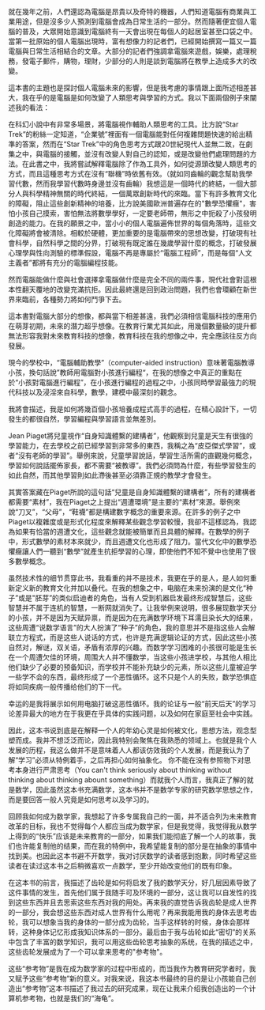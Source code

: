 就在幾年之前，人們還認為電腦是昂貴以及奇特的機器，人們知道電腦有商業與工業用途，但是沒多少人預測到電腦會成為日常生活的一部分。然而隨著便宜個人電腦的普及，大眾開始意識到電腦終有一天會出現在每個人的起居室甚至口袋之中。當第一批原始的個人電腦出現時，富有想像力的記者們，已經開始撰寫一篇又一篇電腦與日常生活相結合的文章。大部分的記者們強調拿電腦來遊戲，娛樂，處理稅務，發電子郵件，購物，理財，少部分的人則是談到電腦將在教學上造成多大的改變。

這本書的主題也是探討個人電腦未來的影響，但是我考慮的事情跟上面所述相差甚大，我在乎的是電腦是如何改變了人類思考與學習的方式。我以下面兩個例子來闡述我的看法：

在科幻小說中有非常多場景，將電腦視作輔助人類思考的工具。比方說“Star Trek”的粉絲一定知道，“企業號”裡面有一個電腦能對任何複雜問題快速的給出精準的答案，然而在“Star Trek”中的角色思考方式跟20世紀現代人並無二致，在劇集之中，與電腦的接觸，並沒有改變人對自己的認知，或是改變他們處理問題的方法。在此書之中，我將嘗試解釋電腦除了作為工具外，如何從源頭改變人類思考的方式，而且這種思考方式在沒有“聯機”時依舊有效。（就如同齒輪的觀念幫助我學習代數，然而我學習代數時身邊並沒有齒輪）我想這是一個時代的終結，一個大部分人與科學精神無關的時代終結，一個萬眾創新時代的來臨。當下有許多教育文化的障礙，阻止這些創新精神的培養，比方說美國歐洲普遍存在的"數學恐懼癥"，害怕小孩自己摸索，害怕無法將數學學好，一定要老師帶，無形之中扼殺了小孩發明創造的能力。在我的願景之中，當小小的個人電腦遍佈世界的每個角落時，這些文化障礙將會被清除。相較於硬體，更加重要的是電腦帶來的思想改變，打破現有社會科學，自然科學之間的分界，打破現有既定誰在幾歲學習什麼的概念，打破發展心理學與性向測驗的標準假設，電腦不再是專屬於“電腦工程師”，而是每個“人文主義者”都將有充分的電腦編程技能。

然而電腦能做什麼與社會選擇拿電腦做什麼是完全不同的兩件事，現代社會對這根本性翻天覆地的改變充滿抗拒。因此最終還是回到政治問題，我們也會環顧在新世界來臨前，各種勢力將如何鬥爭下去。

這本書對電腦大部分的想像，都與當下相差甚遠，我們必須相信電腦科技的應用仍在萌芽初期，未來的潛力超乎想像。在教育行業尤其如此，用幾個數量級的提升都無法形容我對未來教育科技的想像，教育科技在我的想像之中，完全應該往反方向發展。

現今的學校中，“電腦輔助教學”（computer-aided instruction）意味著電腦教導小孩，換句話說”教師用電腦對小孩進行編程“，在我的想像之中真正的重點在於“小孩對電腦進行編程”，在小孩進行編程的過程之中，小孩同時學習最強力的現代科技以及浸淫來自科學，數學，建模中最深刻的觀念。

我將會描述，我是如何將幾百個小孩培養成程式高手的過程，在精心設計下，一切發生的都很自然，學習編程與學習語言並無差別。

Jean Piaget將兒童視作“自身知識體繫的建構者”，他觀察到兒童是天生有很強的學習能力，在去學校之前已經學習到非常多的東西，我稱之為“皮亞傑式學習”，或者“沒有老師的學習”。舉例來說，兒童學習說話，學習生活所需的直觀幾何概念，學習如何說話擺佈家長，都不需要“被教導”。我們必須問為什麼，有些學習發生的如此自然，而其他學習則如此滯後甚至必須靠正規的教學才會發生。

其實答案藏在Piaget所說的這句話“兒童是自身知識體繫的建構者”，所有的建構者都需要“素材”，我在Piaget之上提出“週遭環境”是主要的“素材”來源。舉例來說“刀叉”，“父母”，“鞋襪”都是構建數字概念的重要來源。在許多的例子之中Piaget以複雜度或是形式化程度來解釋某些觀念學習較慢，我卻不這樣認為，我認為如果有恰當的週遭文化，這些觀念就能被簡單而且具體的解釋。在數學的例子中，形式數學的素材本來就少，而且週遭文化也形成了阻力。當代文化中的數學恐懼癥讓人們一聽到“數學”就產生抗拒學習的心理，即使他們不知不覺中也使用了很多數學概念。

虽然技术性的细节贯穿此书，我看重的并不是技术，我更在乎的是人，是人如何重新定义新的教育文化并加以叠代。在我的想象之中，电脑在未来扮演的是文化“种子”或是"胚芽”的类似启迪者的角色，当有人受到机器启发最终形成智慧后，这些智慧并不属于连机的智慧，一断网就消失了。让我举例来说明，很多展现数学天分的小孩，并不是因为天赋异禀，而是因为在充满数学环境下耳濡目染长大的结果，这些周遭“说数学语言”的大人扮演了“种子”的角色，我的意思并不是指这些人会解联立方程式，而是这些人说话的方式，也许是充满逻辑论证的方式，因此这些小孩自然对，解谜，双关语，矛盾有浓厚的兴趣。而数学学习困难的小孩很可能是生长在一个周遭欠佳的环境，周围大人并不懂数学，当这些小孩进学校，与其他人相比他们缺少了必要的预备知识，而学校并不能补充缺少的元素，所以这些儿童被迫学一些学不会的东西，最终形成了一个恶性循环。这不只是个人的失败，数学恐惧症将如同疾病一般传播给他们的下一代。

幸运的是我将展示如何用电脑打破这恶性循环。我的论证与一般“前天后天”的学习论差异最大的地方在于我更在乎具体的实践问题，以及如何在家庭至社会中实践。

因此，这本书说到底是在解释一个人的年幼心灵是如何被文化，思想方法，观念型塑而成。我并不想泛泛而论，因此我特别会聚焦在我熟悉的领域上。也就是我个人发展的历程，我这么做并不是意味着人人都该仿效我的个人发展，而是我认为了解“学习”必须从特例着手，之后再担心如何抽象化。
你不能在没有参照物下对思考本身进行严肃思考（You can't think seriously about thinking without thinking about thinking  abount something）而就我个人而言，我真正了解的就是数学，因此虽然这本书充满数学，这本书并不是数学专家的研究数学思想之作，而是要回答一般人究竟是如何思考以及学习的。


回顾我如何成为数学家，我想起了许多专属我自己的一面，并不适合列为未来教育改革的目标，我也不觉得每个人都应当成为数学家，但是我觉得，我觉得我从数学上得到的“快乐”应该是未来教育的一部分，如果我们能彻底了解一个人的故事，我们也许能复制他的结果，而在我的特例中，我希望能复制的部分是在抽象的事情中找到美。也因此这本书避不开数学，我对讨厌数学的读者感到抱歉，同时希望这些读者在读过这本书之后稍微喜欢一点数学，至少开始改变他们的既有印象。

在这本书的前言，我描述了齿轮是如何将启发了我的数学天分，好几层因素导致了这件事情的发生，首先他们属于我随手可及环境的一部分，这让我可以自发性的找到这些东西并且去思索这些东西对我的用处。再来我的直觉告诉我齿轮是成人世界的一部分，我会想这些东西对成人世界有什么用呢？再来我能用我的身体去思考齿轮，我可以想象当我的身体的一部分成为齿轮，当手这样转的时候，身体会那样转，这种身体记忆形成我知识体系的一部分。最后由于我与齿轮如此“密切”的关系中包含了丰富的数学知识，我可以用这些齿轮思考抽象的系统，在我的描述之中，这些齿轮发展成为了一个可以拿来思考的"参考物"。

这些“参考物”是我在成为数学家的过程中形成的，而当我作为教育研究学者时，我又赋予这些“参考物”新的意义。对我来说，我这本书最终的目的是让小孩能自己创造出“参考物”这本书描述了我过去的研究成果，现在让我来介绍我创造出的一个计算机参考物，也就是我们的“海龟”。




